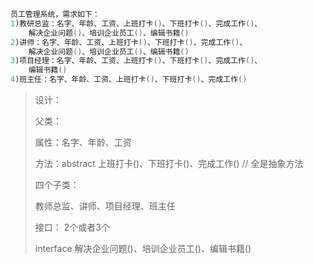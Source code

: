 ```java
员工管理系统，需求如下：
1)教研总监：名字、年龄、工资、上班打卡()、下班打卡()、完成工作()、
    解决企业问题()、培训企业员工()、编辑书籍()
2)讲师：名字、年龄、工资、上班打卡()、下班打卡()、完成工作()、
    解决企业问题()、培训企业员工()、编辑书籍()
3)项目经理：名字、年龄、工资、上班打卡()、下班打卡()、完成工作()、
    编辑书籍()
4)班主任：名字、年龄、工资、上班打卡()、下班打卡()、完成工作()
```

> 设计：
>
> 父类：
>
> 属性：名字、年龄、工资
>
> 方法：abstract 上班打卡()、下班打卡()、完成工作()   // 全是抽象方法
>
> 四个子类：
>
> 教师总监、讲师、项目经理、班主任
>
> 接口： 2个或者3个
>
> interface  解决企业问题()、培训企业员工()、编辑书籍()





